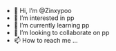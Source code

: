 - 👋 Hi, I’m @Zinxypoo
- 👀 I’m interested in pp
- 🌱 I’m currently learning pp
- 💞️ I’m looking to collaborate on pp
- 📫 How to reach me ...

<!---
Zinxypoo/Zinxypoo is a ✨ special ✨ repository because its `README.md` (this file) appears on your GitHub profile.
You can click the Preview link to take a look at your changes.
--->
